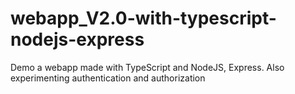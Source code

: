 # webapp_V2.0-with-typescript-nodejs-express
Demo a webapp made with TypeScript and NodeJS, Express. Also experimenting authentication and authorization
